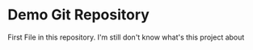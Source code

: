 # Demo Git Repository

First File in this repository. I'm still don't know what's this project about